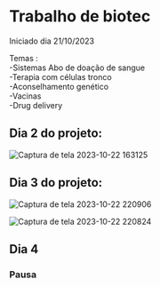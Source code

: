 # Trabalho de biotec
Iniciado dia 21/10/2023

Temas : 
<br>
-Sistemas Abo de doação de sangue 
<br>
-Terapia com células tronco 
<br>
-Aconselhamento  genético 
<br>
-Vacinas 
<br>
-Drug delivery

## Dia 2 do projeto:

![Captura de tela 2023-10-22 163125](https://github.com/glrmrissi/trabalhodebiotec/assets/102769917/c193995d-1228-46b1-9cc5-f5011e736952)


## Dia 3 do projeto:

![Captura de tela 2023-10-22 220906](https://github.com/glrmrissi/trabalhodebiotec/assets/102769917/76a7a9da-b018-4dc2-95ac-0f320082f9e8)


![Captura de tela 2023-10-22 220824](https://github.com/glrmrissi/trabalhodebiotec/assets/102769917/045904a6-5238-46e1-92e1-657e3e9637de)


## Dia 4

### Pausa
